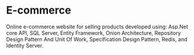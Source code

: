 # E-commerce
Online e-commerce website for selling products developed using: Asp.Net core API, SQL Server, Entity Framework, Onion Architecture, Repository Design Pattern And Unit Of Work, Specification Design Pattern, Redis, and Identity Server.
